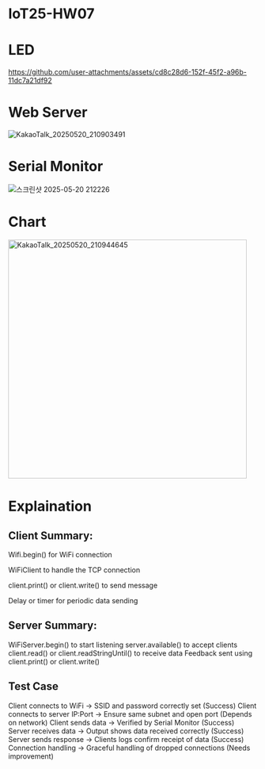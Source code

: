 # IoT25-HW07

# LED


https://github.com/user-attachments/assets/cd8c28d6-152f-45f2-a96b-11dc7a21df92


# Web Server
![KakaoTalk_20250520_210903491](https://github.com/user-attachments/assets/30f8bfe8-4f5a-4012-83cb-e8b9a72a5974)

# Serial Monitor

![스크린샷 2025-05-20 212226](https://github.com/user-attachments/assets/1ddb391b-b6ab-4749-9bc2-8aad12232b84)

# Chart

<img width="482" alt="KakaoTalk_20250520_210944645" src="https://github.com/user-attachments/assets/0d94d87e-9689-4b8c-9480-9c4cd30f23cc" />


# Explaination
## Client Summary:
Wifi.begin() for WiFi connection

WiFiClient to handle the TCP connection

client.print() or client.write() to send message

Delay or timer for periodic data sending

## Server Summary:
WiFiServer.begin() to start listening
server.available() to accept clients
client.read() or client.readStringUntil() to receive data
Feedback sent using client.print() or client.write()

## Test Case
Client connects to WiFi -> SSID and password correctly set (Success)
Client connects to server IP:Port -> Ensure same subnet and open port (Depends on network)
Client sends data -> Verified by Serial Monitor (Success)
Server receives data -> Output shows data received correctly (Success)
Server sends response -> Clients logs confirm receipt of data (Success)
Connection handling -> Graceful handling of dropped connections (Needs improvement)
